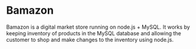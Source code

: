 # Bamazon
Bamazon is a digital market store running on node.js + MySQL.
It works by keeping inventory of products in the MySQL database and allowing the customer to shop and make changes to the inventory using node.js.
